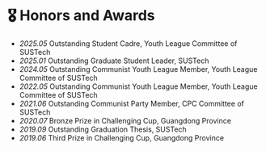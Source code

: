 # 🎖 Honors and Awards
- *2025.05* Outstanding Student Cadre, Youth League Committee of SUSTech
- *2025.01* Outstanding Graduate Student Leader, SUSTech
- *2024.05* Outstanding Communist Youth League Member, Youth League Committee of SUSTech
- *2022.05* Outstanding Communist Youth League Member, Youth League Committee of SUSTech
- *2021.06* Outstanding Communist Party Member, CPC Committee of SUSTech
- *2020.07* Bronze Prize in Challenging Cup, Guangdong Province
- *2019.09* Outstanding Graduation Thesis, SUSTech
- *2019.06* Third Prize in Challenging Cup, Guangdong Province

